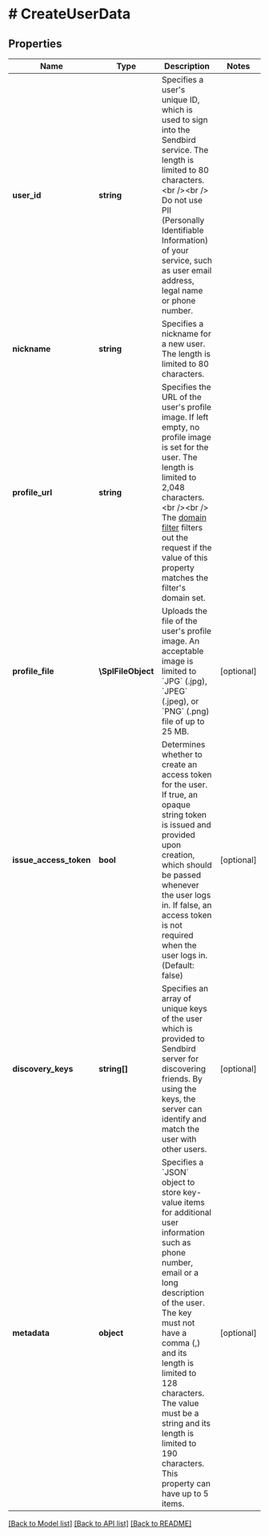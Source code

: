 # # CreateUserData

## Properties

Name | Type | Description | Notes
------------ | ------------- | ------------- | -------------
**user_id** | **string** | Specifies a user&#39;s unique ID, which is used to sign into the Sendbird service. The length is limited to 80 characters.&lt;br /&gt;&lt;br /&gt; Do not use PII (Personally Identifiable Information) of your service, such as user email address, legal name or phone number. |
**nickname** | **string** | Specifies a nickname for a new user. The length is limited to 80 characters. |
**profile_url** | **string** | Specifies the URL of the user&#39;s profile image. If left empty, no profile image is set for the user. The length is limited to 2,048 characters.&lt;br /&gt;&lt;br /&gt; The [domain filter](/docs/chat/v3/platform-api/guides/filter-and-moderation#2-domain-filter) filters out the request if the value of this property matches the filter&#39;s domain set. |
**profile_file** | **\SplFileObject** | Uploads the file of the user&#39;s profile image. An acceptable image is limited to &#x60;JPG&#x60; (.jpg), &#x60;JPEG&#x60; (.jpeg), or &#x60;PNG&#x60; (.png) file of up to 25 MB. | [optional]
**issue_access_token** | **bool** | Determines whether to create an access token for the user. If true, an opaque string token is issued and provided upon creation, which should be passed whenever the user logs in. If false, an access token is not required when the user logs in. (Default: false) | [optional]
**discovery_keys** | **string[]** | Specifies an array of unique keys of the user which is provided to Sendbird server for discovering friends. By using the keys, the server can identify and match the user with other users. | [optional]
**metadata** | **object** | Specifies a &#x60;JSON&#x60; object to store key-value items for additional user information such as phone number, email or a long description of the user. The key must not have a comma (,) and its length is limited to 128 characters. The value must be a string and its length is limited to 190 characters. This property can have up to 5 items. | [optional]

[[Back to Model list]](../../README.md#models) [[Back to API list]](../../README.md#endpoints) [[Back to README]](../../README.md)
